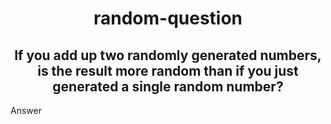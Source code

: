 <h1 align="center" color="rgb(255, 0, 0)">random-question</h1>
<h2 align="center">If you add up two randomly generated numbers, is the result more random than if you just generated a single random number?</h2>
<p></p>
<p></p>
<p>Answer</p>

